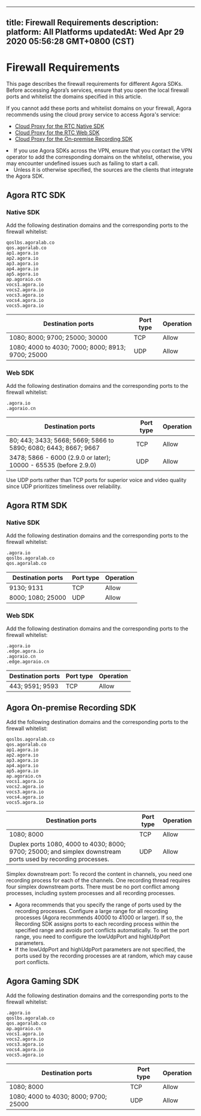 
---
title: Firewall Requirements
description: 
platform: All Platforms
updatedAt: Wed Apr 29 2020 05:56:28 GMT+0800 (CST)
---
# Firewall Requirements
This page describes the firewall requirements for different Agora SDKs. Before accessing Agora’s services, ensure that you open the local firewall ports and whitelist the domains specified in this article.

If you cannot add these ports and whitelist domains on your firewall, Agora recommends using the cloud proxy service to access Agora's service:
- [Cloud Proxy for the RTC Native SDK](../../en/Agora%20Platform/cloudproxy_native.md)
- [Cloud Proxy for the RTC Web SDK](../../en/Agora%20Platform/cloud_proxy_web.md)
- [Cloud Proxy for the On-premise Recording SDK](../../en/Agora%20Platform/cloudproxy_recording.md)

<div class="alert note"><li>If you use Agora SDKs across the VPN, ensure that you contact the VPN operator to add the corresponding domains on the whitelist, otherwise, you may encounter undefined issues such as failing to start a call. </li><li>Unless it is otherwise specified, the sources are the clients that integrate the Agora SDK.</li></div>

## Agora RTC SDK

### Native SDK

Add the following destination domains and the corresponding ports to the firewall whitelist:

```
qoslbs.agoralab.co
qos.agoralab.co
ap1.agora.io
ap2.agora.io
ap3.agora.io
ap4.agora.io
ap5.agora.io
ap.agoraio.cn
vocs1.agora.io
vocs2.agora.io
vocs3.agora.io
vocs4.agora.io
vocs5.agora.io
```

| Destination ports | Port type | Operation |
| ---------- | ------------------------------------------------ | -----------------|
| 1080; 8000; 9700; 25000; 30000     | TCP              |  Allow |
| 1080; 4000 to 4030; 7000; 8000; 8913; 9700; 25000   |  UDP  | Allow |


### Web SDK

Add the following destination domains and the corresponding ports to the firewall whitelist:

```
.agora.io
.agoraio.cn
```

| Destination ports | Port type | Operation |
| ---------- | ------------------------------------------------ | -----------------|
| 80; 443; 3433; 5668; 5669; 5866 to 5890; 6080; 6443; 8667; 9667     | TCP              |  Allow |
| 3478; 5866 - 6000 (2.9.0 or later); 10000 - 65535 (before 2.9.0)   |  UDP  | Allow |

<div class = "alert note">Use UDP ports rather than TCP ports for superior voice and video quality since UDP prioritizes timeliness over reliability.</div>

## Agora RTM SDK

### Native SDK

Add the following destination domains and the corresponding ports to the firewall whitelist:

```
.agora.io
qoslbs.agoralab.co
qos.agoralab.co
```

| Destination ports | Port type | Operation |
| ---------- | ------------------------------------------------ | -----------------|
| 9130; 9131     | TCP              |  Allow |
| 8000; 1080; 25000   |  UDP  | Allow |

### Web SDK

Add the following destination domains and the corresponding ports to the firewall whitelist:

```
.agora.io
.edge.agora.io
.agoraio.cn
.edge.agoraio.cn
```

| Destination ports | Port type | Operation |
| ---------- | ------------------------------------------------ | -----------------|
| 443; 9591; 9593     | TCP              |  Allow |

## Agora On-premise Recording SDK

Add the following destination domains and the corresponding ports to the firewall whitelist:

```
qoslbs.agoralab.co
qos.agoralab.co
ap1.agora.io
ap2.agora.io
ap3.agora.io
ap4.agora.io
ap5.agora.io
ap.agoraio.cn
vocs1.agora.io
vocs2.agora.io
vocs3.agora.io
vocs4.agora.io
vocs5.agora.io
```

| Destination ports | Port type | Operation |
| ---------- | ------------------------------------------------ | -----------------|
| 1080; 8000     | TCP              |  Allow |
| Duplex ports 1080, 4000 to 4030; 8000; 9700; 25000; and simplex downstream ports used by recording processes.   |  UDP  | Allow |

<div class="alert note">Simplex downstream port: To record the content in channels, you need one recording process for each of the channels. One recording thread requires four simplex downstream ports. There must be no port conflict among processes, including system processes and all recording processes.<ul><li>Agora recommends that you specify the range of ports used by the recording processes. Configure a large range for all recording processes (Agora recommends 40000 to 41000 or larger). If so, the Recording SDK assigns ports to each recording process within the specified range and avoids port conflicts automatically. To set the port range, you need to configure the lowUdpPort and highUdpPort parameters.</li><li>If the lowUdpPort and highUdpPort parameters are not specified, the ports used by the recording processes are at random, which may cause port conflicts.</li></ul></div>

## Agora Gaming SDK

Add the following destination domains and the corresponding ports to the firewall whitelist:

```
.agora.io
qoslbs.agoralab.co
qos.agoralab.co
ap.agoraio.cn
vocs1.agora.io
vocs2.agora.io
vocs3.agora.io
vocs4.agora.io
vocs5.agora.io
```

| Destination ports | Port type | Operation |
| ---------- | ------------------------------------------------ | -----------------|
| 1080; 8000     | TCP              |  Allow |
| 1080; 4000 to 4030; 8000; 9700; 25000   |  UDP  | Allow |
